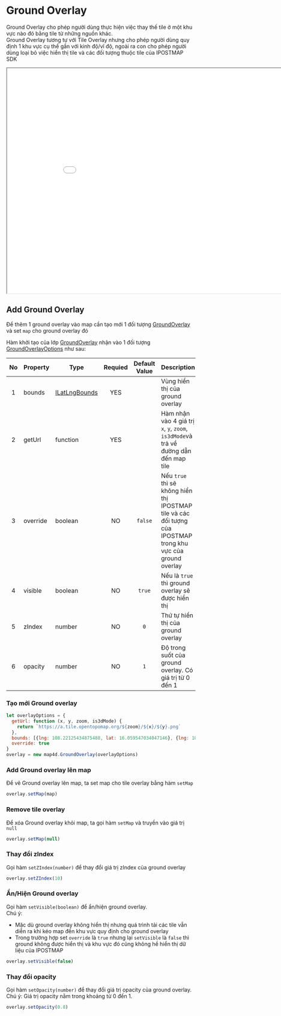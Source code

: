 # Ground Overlay

Ground Overlay cho phép người dùng thực hiện việc thay thế tile ở một khu vực nào đó bằng tile từ những nguồn khác.  
Ground Overlay tương tự với Tile Overlay nhưng cho phép người dùng quy định 1 khu vực cụ thể gắn với kinh độ/vĩ độ, ngoài ra con cho phép người dùng loại bỏ việc hiển thị tile và các đối tượng thuộc tile của IPOSTMAP SDK

<iframe src="./html/ground-overlay.html" style="min-width: 900px;" height="600px"></iframe>

## Add Ground Overlay

Để thêm 1 ground overlay vào map cần tạo mới 1 đối tượng [GroundOverlay](/ipostmap-map/web/v1.0/reference/ground-overlay.md?id=groundoverlay-class) và set `map` cho ground overlay đó

Hàm khởi tạo của lớp [GroundOverlay](/ipostmap-map/web/v1.0/reference/ground-overlay.md?id=groundoverlay-class) nhận vào 1 đối tượng [GroundOverlayOptions](/ipostmap-map/web/v1.0/reference/ground-overlay.md?id=groundoverlayoptions-interface) như sau:

|  No | Property | Type                                                     | Requied | Default Value | Description                                                                                             |
| :-: | -------- | -------------------------------------------------------- | :-----: | :-----------: | ------------------------------------------------------------------------------------------------------- |
|  1  | bounds   | [ILatLngBounds](/ipostmap-map/web/v1.0/reference/coordinates.md?id=ilatlngbounds) |   YES   |               | Vùng hiển thị của ground overlay                                                                        |
|  2  | getUrl   | function                                                 |   YES   |               | Hàm nhận vào 4 giá trị `x`, `y`, `zoom`, `is3dMode`và trả về đường dẫn đến map tile                     |
|  3  | override | boolean                                                  |    NO   |    `false`    | Nếu `true` thì sẽ không hiển thị IPOSTMAP tile và các đối tượng của IPOSTMAP trong khu vực của ground overlay |
|  4  | visible  | boolean                                                  |    NO   |     `true`    | Nếu là `true` thì ground overlay sẽ được hiển thị                                                       |
|  5  | zIndex   | number                                                   |    NO   |      `0`      | Thứ tự hiển thị của ground overlay                                                                      |
|  6  | opacity  | number                                                   |    NO   |      `1`      | Độ trong suốt của ground overlay. Có giá trị từ 0 đến 1                                                 |


### Tạo mới Ground overlay

```js
let overlayOptions = {
  getUrl: function (x, y, zoom, is3dMode) {
    return `https://a.tile.opentopomap.org/${zoom}/${x}/${y}.png`
  },
  bounds: [{lng: 108.22125434875488, lat: 16.059547034047146}, {lng: 108.23086738586424, lat: 16.075630202564316}],
  override: true
}
overlay = new map4d.GroundOverlay(overlayOptions)
```

### Add Ground overlay lên map

Để vẽ Ground overlay lên map, ta set map cho tile overlay bằng hàm `setMap`

```js
overlay.setMap(map)
```

### Remove tile overlay
Để xóa Ground overlay khỏi map, ta gọi hàm `setMap` và truyền vào giá trị `null`

```js
overlay.setMap(null)
```

### Thay đổi zIndex

Gọi hàm `setZIndex(number)` để thay đổi giá trị zIndex của ground overlay

```js
overlay.setZIndex(10)
```

### Ẩn/Hiện Ground overlay

Gọi hàm `setVisible(boolean)` để ẩn/hiện ground overlay.  
Chú ý:
- Mặc dù ground overlay không hiển thị nhưng quá trình tải các tile vẫn diễn ra khi kéo map đến khu vực quy định cho ground overlay
- Trong trường hợp set `override` là `true` nhưng lại `setVisible` là `false` thì ground không được hiển thị và khu vực đó cũng không hề hiển thị dữ liệu của IPOSTMAP

```js
overlay.setVisible(false)
```

### Thay đổi opacity

Gọi hàm `setOpacity(number)` để thay đổi giá trị opacity của ground overlay.
Chú ý: Giá trị opacity nằm trong khoảng từ 0 đến 1.

```js
overlay.setOpacity(0.8)
```
